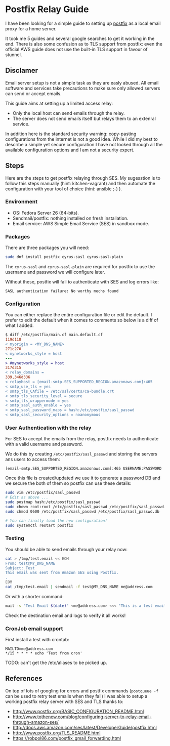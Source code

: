 Postfix Relay Guide
===================
I have been looking for a simple guide to setting up
[postfix](http://www.postfix.org/) as a local email proxy for a home server.

It took me 5 guides and several google searches to get it working in the end.
There is also some confusion as to TLS support from postfix: even the official
AWS guide does not use the built-in TLS support in favour of stunnel.


Disclamer
---------
Email server setup is not a simple task as they are easly abused.
All email software and services take precautions to make sure only allowed
servers can send or accept emails.

This guide aims at setting up a limited access relay:

  * Only the local host can send emails through the relay.
  * The server does not send emails itself but relays them to an extenral service.

In addition here is the standard security warning: copy-pasting configurations from
the internet is not a good idea.
While I did my best to describe a simple yet secure configuration I have not
looked through all the available configuration options and I am not a security expert.


Steps
-----
Here are the steps to get postfix relaying through SES.
My sugesstion is to follow this steps manually (hint: kitchen-vagrant) and
then automate the configuration with your tool of choice (hint: ansible ;-) ).

### Environment

  * OS: Fedora Server 26 (64-bits).
  * Sendmail/postfix: nothing installed on fresh installation.
  * Email service: AWS Simple Email Service (SES) in sandbox mode.

### Packages
There are three packages you will need:
```bash
sudo dnf install postfix cyrus-sasl cyrus-sasl-plain
```

The `cyrus-sasl` and `cyrus-sasl-plain` are required for postfix to use the
username and password we will configure later.

Without these, postfix will fail to authenticate with SES and log errors like:
```
SASL authentication failure: No worthy mechs found
```

### Configuration
You can either replace the entire configuration file or edit the default.
I prefer to edit the default when it comes to comments so below is a diff
of what I added.

```diff
$ diff /etc/postfix/main.cf main.default.cf
119d118
< myorigin = <MY_DNS_NAME>
271c270
< mynetworks_style = host
---
> #mynetworks_style = host
317d315
< relay_domains =
339,346d336
< relayhost = [email-smtp.SES_SUPPORTED_REGION.amazonaws.com]:465
< smtp_use_tls = yes
< smtp_tls_CAfile = /etc/ssl/certs/ca-bundle.crt
< smtp_tls_security_level = secure
< smtp_tls_wrappermode = yes
< smtp_sasl_auth_enable = yes
< smtp_sasl_password_maps = hash:/etc/postfix/sasl_passwd
< smtp_sasl_security_options = noanonymous
```

### User Authentication with the relay
For SES to accept the emails from the relay, postfix needs to authenticate
with a valid username and password.

We do this by creating `/etc/postfix/sasl_passwd` and storing the servers
ans users to access them:
```text
[email-smtp.SES_SUPPORTED_REGION.amazonaws.com]:465 USERNAME:PASSWORD
```

Once this file is created/updated we use it to generate a password DB
and we secure the both of them so postfix can use these details:
```bash
sudo vim /etc/postfix/sasl_passwd
# Edit as above ...
sudo postmap hash:/etc/postfix/sasl_passwd
sudo chown root:root /etc/postfix/sasl_passwd /etc/postfix/sasl_passwd.db
sudo chmod 0600 /etc/postfix/sasl_passwd /etc/postfix/sasl_passwd.db

# You can finally load the new configuration!
sudo systemctl restart postfix
```

### Testing
You should be able to send emails through your relay now:
```bash
cat > /tmp/test.email << EOM
From: test@MY_DNS_NAME
Subject: Test
This email was sent from Amazon SES using Postfix.
.
EOM
cat /tmp/test.email | sendmail -f test@MY_DNS_NAME me@address.com
```

Or with a shorter command:
```bash
mail -s "Test Email $(date)" <me@address.com> <<< "This is a test email."
```

Check the destination email and logs to verify it all works!

### CronJob email support
First install a test with crontab:
```
MAILTO=me@address.com
*/15 * * * * echo 'Test from cron'
```

TODO: can't get the /etc/aliases to be picked up.


References
----------
On top of lots of googling for errors and postfix commands (`postqueue -f`
can be used to retry test emails when they fail) I was able to setup a
working postfix relay server with SES and TLS thanks to:

  * http://www.postfix.org/BASIC_CONFIGURATION_README.html
  * http://www.tothenew.com/blog/configuring-server-to-relay-email-through-amazon-ses/
  * http://docs.aws.amazon.com/ses/latest/DeveloperGuide/postfix.html
  * http://www.postfix.org/TLS_README.html
  * https://robpol86.com/postfix_gmail_forwarding.html
